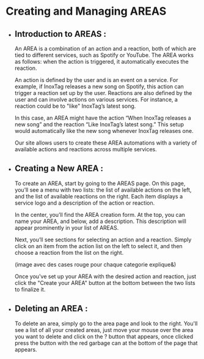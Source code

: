 # Creating and Managing AREAS
- ## Introduction to AREAS :
    An AREA is a combination of an action and a reaction, both of which are tied to different services, such as Spotify or YouTube. The AREA works as follows: when the action is triggered, it automatically executes the reaction.

    An action is defined by the user and is an event on a service. For example, if InoxTag releases a new song on Spotify, this action can trigger a reaction set up by the user. Reactions are also defined by the user and can involve actions on various services. For instance, a reaction could be to "like" InoxTag’s latest song.

    In this case, an AREA might have the action “When InoxTag releases a new song” and the reaction “Like InoxTag’s latest song.” This setup would automatically like the new song whenever InoxTag releases one.

    Our site allows users to create these AREA automations with a variety of available actions and reactions across multiple services.
- ## Creating a New AREA :
    To create an AREA, start by going to the AREAS page. On this page, you’ll see a menu with two lists: the list of available actions on the left, and the list of available reactions on the right. Each item displays a service logo and a description of the action or reaction.

    In the center, you’ll find the AREA creation form. At the top, you can name your AREA, and below, add a description. This description will appear prominently in your list of AREAS.

    Next, you’ll see sections for selecting an action and a reaction. Simply click on an item from the action list on the left to select it, and then choose a reaction from the list on the right.

    (image avec des cases rouge pour chaque categorie explique&)

    Once you've set up your AREA with the desired action and reaction, just click the "Create your AREA" button at the bottom between the two lists to finalize it.
- ## Deleting an AREA :
    To delete an area, simply go to the area page and look to the right. You'll see a list of all your created areas, just move your mouse over the area you want to delete and click on the ? button that appears, once clicked press the button with the red garbage can at the bottom of the page that appears.

